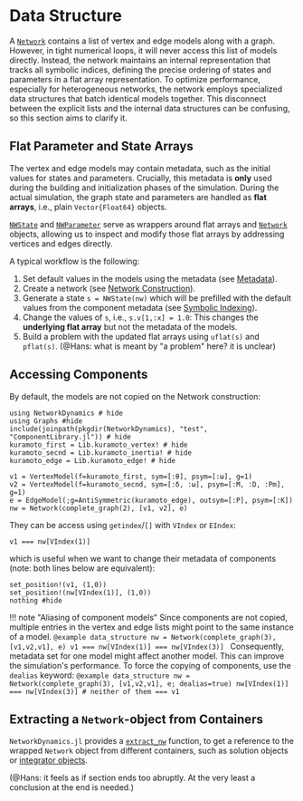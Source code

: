 # Data Structure

A [`Network`](@ref) contains a list of vertex and edge models along with a graph.
However, in tight numerical loops, it will never access this list of models directly.
Instead, the network maintains an internal representation that tracks all symbolic indices, defining the precise 
ordering of states and parameters in a flat array representation. To optimize performance, especially for 
heterogeneous networks, the network employs specialized data structures that batch identical models together. 
This disconnect between the explicit lists and the internal data structures can be confusing, so this section aims to
clarify it.

## Flat Parameter and State Arrays

The vertex and edge models may contain metadata, such as the initial values for states and parameters.
Crucially, this metadata is **only** used during the building and initialization phases of the simulation.
During the actual simulation, the graph state and parameters are handled as **flat arrays**, i.e., plain 
`Vector{Float64}` objects.

[`NWState`](@ref) and [`NWParameter`](@ref) serve as wrappers around flat arrays and [`Network`](@ref) objects, 
allowing us to inspect and modify those flat arrays by addressing vertices and edges directly.

A typical workflow is the following:

1. Set default values in the models using the metadata (see [Metadata](@ref)).
2. Create a network (see [Network Construction](@ref)).
3. Generate a state `s = NWState(nw)` which will be prefilled with the default values from the component metadata 
   (see [Symbolic Indexing](@ref)).
4. Change the values of `s`, i.e., `s.v[1,:x] = 1.0`: This changes the **underlying flat array** but not the metadata of
   the models.
5. Build a problem with the updated flat arrays using `uflat(s)` and `pflat(s)`. (@Hans: what is meant by "a problem" 
   here? it is unclear)

## Accessing Components
By default, the models are not copied on the Network construction:

```@example data_structure
using NetworkDynamics # hide
using Graphs #hide
include(joinpath(pkgdir(NetworkDynamics), "test", "ComponentLibrary.jl")) # hide
kuramoto_first = Lib.kuramoto_vertex! # hide
kuramoto_secnd = Lib.kuramoto_inertia! # hide
kuramoto_edge = Lib.kuramoto_edge! # hide

v1 = VertexModel(f=kuramoto_first, sym=[:θ], psym=[:ω], g=1)
v2 = VertexModel(f=kuramoto_secnd, sym=[:δ, :ω], psym=[:M, :D, :Pm], g=1)
e = EdgeModel(;g=AntiSymmetric(kuramoto_edge), outsym=[:P], psym=[:K])
nw = Network(complete_graph(2), [v1, v2], e)
```
They can be access using `getindex`/`[]` with `VIndex` or `EIndex`:
```@example data_structure
v1 === nw[VIndex(1)]
```
which is useful when we want to change their metadata of components (note: both lines below are equivalent):
```@example data_structure
set_position!(v1, (1,0))
set_position!(nw[VIndex(1)], (1,0))
nothing #hide
```

!!! note "Aliasing of component models"
    Since components are not copied, multiple entries in the vertex and edge lists might point to the same instance of 
    a model. 
    ```@example data_structure
    nw = Network(complete_graph(3), [v1,v2,v1], e)
    v1 === nw[VIndex(1)] === nw[VIndex(3)]
    ```
    Consequently, metadata set for one model might affect another model. This can improve the simulation's performance.
    To force the copying of components, use the `dealias` keyword:
    ```@example data_structure
    nw = Network(complete_graph(3), [v1,v2,v1], e; dealias=true)
    nw[VIndex(1)] === nw[VIndex(3)] # neither of them === v1
    ```

## Extracting a `Network`-object from Containers
`NetworkDynamics.jl` provides a [`extract_nw`](@ref) function, to get a reference to the wrapped `Network` object from 
different containers, such as solution objects or 
[integrator objects](https://docs.sciml.ai/DiffEqDocs/stable/basics/integrator). 

(@Hans: it feels as if section ends too abruptly. At the very least a conclusion at the end is needed.)